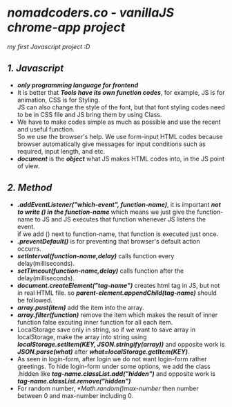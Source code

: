 # _nomadcoders.co - vanillaJS chrome-app project_
_my first Javascript project :D_


## _1. Javascript_
* _**only programming language for frontend**_
* It is better that _**Tools have its own function codes**_, for example, JS is for animation, CSS is for Styling.<br>JS can also change the style of the font, but that font styling codes need to be in CSS file and JS bring them by using Class.
* We have to make codes simple as much as possible and use the recent and useful function.<br>So we use the browser's help. We use form-input HTML codes because browser automatically give messages for input conditions such as required, input length, and etc.
* _**document**_ is the _**object**_ what JS makes HTML codes into, in the JS point of view.



## _2. Method_
* _**.addEventListener("which-event", function-name)**_, it is important _**not to write () in the function-name**_ which means we just give the function-name to JS and JS executes that function whenever JS listens the event. <br>
if we add () next to function-name, that function is executed just once.
* _**.preventDefault()**_ is for preventing that browser's default action occurrs.
* _**setInterval(function-name,delay)**_ calls function every delay(milliseconds).
* _**setTimeout(function-name,delay)**_ calls function after the delay(milliseconds).
* _**document.createElement("tag-name")**_ creates html tag in JS, but not in real HTML file. so _**parent-element.appendChild(tag-name)**_ should be followed.
* _**array.pust(item)**_ add the item into the array.
* _**array.filter(function)**_ remove the item which makes the result of inner function false excuting inner function for all each item.
* LocalStorage save only in string, so if we want to save array in localStorage, make the array into string using _**localStorage.setItem(KEY, JSON.stringify(array))**_ and opposite work is _**JSON.parse(what)**_ after _**what=localStorage.getItem(KEY)**_.
* As seen in login-form, after login we do not want login-form rather greetings. To hide login-form under some options, we add the class .hidden like _**tag-name.classList.add("hidden")**_ and opposite work is _**tag-name.classList.remove("hidden")**_
* For random number, _**Math.random()*max-number**_ then number between 0 and max-number including 0. 
